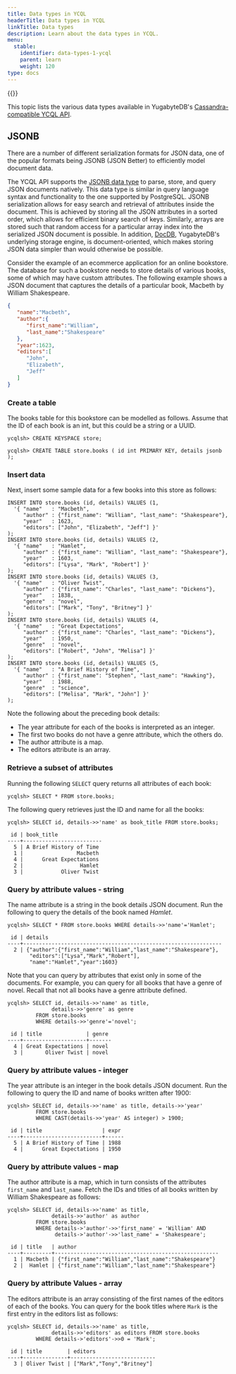 ```yaml
---
title: Data types in YCQL
headerTitle: Data types in YCQL
linkTitle: Data types
description: Learn about the data types in YCQL.
menu:
  stable:
    identifier: data-types-1-ycql
    parent: learn
    weight: 120
type: docs
---
```


{{<api-tabs list="ycql">}}

This topic lists the various data types available in YugabyteDB's [Cassandra-compatible YCQL API](../../../api/ycql/).

## JSONB

There are a number of different serialization formats for JSON data, one of the popular formats being JSONB (JSON Better) to efficiently model document data.

The YCQL API supports the [JSONB data type](../../../api/ycql/type_jsonb/) to parse, store, and query JSON documents natively. This data type is similar in query language syntax and functionality to the one supported by PostgreSQL. JSONB serialization allows for easy search and retrieval of attributes inside the document. This is achieved by storing all the JSON attributes in a sorted order, which allows for efficient binary search of keys. Similarly, arrays are stored such that random access for a particular array index into the serialized JSON document is possible. In addition, [DocDB](../../../architecture/docdb/), YugabyteDB's underlying storage engine, is document-oriented, which makes storing JSON data simpler than would otherwise be possible.

Consider the example of an ecommerce application for an online bookstore. The database for such a bookstore needs to store details of various books, some of which may have custom attributes. The following example shows a JSON document that captures the details of a particular book, Macbeth by William Shakespeare.

```json
{
   "name":"Macbeth",
   "author":{
      "first_name":"William",
      "last_name":"Shakespeare"
   },
   "year":1623,
   "editors":[
      "John",
      "Elizabeth",
      "Jeff"
   ]
}
```

### Create a table

The books table for this bookstore can be modelled as follows. Assume that the ID of each book is an int, but this could be a string or a UUID.

```cql
ycqlsh> CREATE KEYSPACE store;
```

```cql
ycqlsh> CREATE TABLE store.books ( id int PRIMARY KEY, details jsonb );
```

### Insert data

Next, insert some sample data for a few books into this store as follows:

```cql
INSERT INTO store.books (id, details) VALUES (1,
  '{ "name"   : "Macbeth",
     "author" : {"first_name": "William", "last_name": "Shakespeare"},
     "year"   : 1623,
     "editors": ["John", "Elizabeth", "Jeff"] }'
);
INSERT INTO store.books (id, details) VALUES (2,
  '{ "name"   : "Hamlet",
     "author" : {"first_name": "William", "last_name": "Shakespeare"},
     "year"   : 1603,
     "editors": ["Lysa", "Mark", "Robert"] }'
);
INSERT INTO store.books (id, details) VALUES (3,
  '{ "name"   : "Oliver Twist",
     "author" : {"first_name": "Charles", "last_name": "Dickens"},
     "year"   : 1838,
     "genre"  : "novel",
     "editors": ["Mark", "Tony", "Britney"] }'
);
INSERT INTO store.books (id, details) VALUES (4,
  '{ "name"   : "Great Expectations",
     "author" : {"first_name": "Charles", "last_name": "Dickens"},
     "year"   : 1950,
     "genre"  : "novel",
     "editors": ["Robert", "John", "Melisa"] }'
);
INSERT INTO store.books (id, details) VALUES (5,
  '{ "name"   : "A Brief History of Time",
     "author" : {"first_name": "Stephen", "last_name": "Hawking"},
     "year"   : 1988,
     "genre"  : "science",
     "editors": ["Melisa", "Mark", "John"] }'
);
```

Note the following about the preceding book details:

- The year attribute for each of the books is interpreted as an integer.
- The first two books do not have a genre attribute, which the others do.
- The author attribute is a map.
- The editors attribute is an array.

### Retrieve a subset of attributes

Running the following `SELECT` query returns all attributes of each book:

```cql
ycqlsh> SELECT * FROM store.books;

```

The following query retrieves just the ID and name for all the books:

```cql
ycqlsh> SELECT id, details->>'name' as book_title FROM store.books;
```

```output
 id | book_title
----+-------------------------
  5 | A Brief History of Time
  1 |                 Macbeth
  4 |      Great Expectations
  2 |                  Hamlet
  3 |            Oliver Twist
```

### Query by attribute values - string

The name attribute is a string in the book details JSON document. Run the following to query the details of the book named *Hamlet*.

```cql
ycqlsh> SELECT * FROM store.books WHERE details->>'name'='Hamlet';
```

```output
 id | details
----+---------------------------------------------------------------
  2 | {"author":{"first_name":"William","last_name":"Shakespeare"},
       "editors":["Lysa","Mark","Robert"],
       "name":"Hamlet","year":1603}
```

Note that you can query by attributes that exist only in some of the documents. For example, you can query for all books that have a genre of novel. Recall that not all books have a genre attribute defined.

```cql
ycqlsh> SELECT id, details->>'name' as title,
              details->>'genre' as genre
         FROM store.books
         WHERE details->>'genre'='novel';
```

```output
 id | title              | genre
----+--------------------+-------
  4 | Great Expectations | novel
  3 |       Oliver Twist | novel
```

### Query by attribute values - integer

The year attribute is an integer in the book details JSON document. Run the following to query the ID and name of books written after 1900:

```cql
ycqlsh> SELECT id, details->>'name' as title, details->>'year'
         FROM store.books
         WHERE CAST(details->>'year' AS integer) > 1900;
```

```output
 id | title                   | expr
----+-------------------------+------
  5 | A Brief History of Time | 1988
  4 |      Great Expectations | 1950
```

### Query by attribute values - map

The author attribute is a map, which in turn consists of the attributes `first_name` and `last_name`. Fetch the IDs and titles of all books written by William Shakespeare as follows:

```cql
ycqlsh> SELECT id, details->>'name' as title,
              details->>'author' as author
         FROM store.books
         WHERE details->'author'->>'first_name' = 'William' AND
               details->'author'->>'last_name' = 'Shakespeare';
```

```output
 id | title   | author
----+---------+----------------------------------------------------
  1 | Macbeth | {"first_name":"William","last_name":"Shakespeare"}
  2 |  Hamlet | {"first_name":"William","last_name":"Shakespeare"}
```

### Query by attribute Values - array

The editors attribute is an array consisting of the first names of the editors of each of the books. You can query for the book titles where `Mark` is the first entry in the editors list as follows:

```cql
ycqlsh> SELECT id, details->>'name' as title,
              details->>'editors' as editors FROM store.books
         WHERE details->'editors'->>0 = 'Mark';
```

```output
 id | title        | editors
----+--------------+---------------------------
  3 | Oliver Twist | ["Mark","Tony","Britney"]
```
